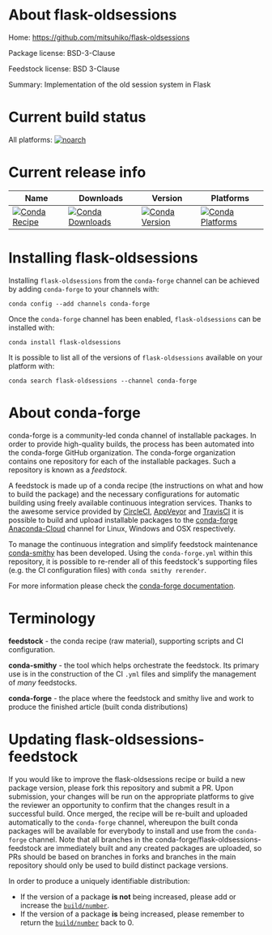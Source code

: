 About flask-oldsessions
=======================

Home: https://github.com/mitsuhiko/flask-oldsessions

Package license: BSD-3-Clause

Feedstock license: BSD 3-Clause

Summary: Implementation of the old session system in Flask



Current build status
====================

All platforms:
[![noarch](https://img.shields.io/circleci/project/github/conda-forge/flask-oldsessions-feedstock/master.svg?label=noarch)](https://circleci.com/gh/conda-forge/flask-oldsessions-feedstock)

Current release info
====================

| Name | Downloads | Version | Platforms |
| --- | --- | --- | --- |
| [![Conda Recipe](https://img.shields.io/badge/recipe-flask--oldsessions-green.svg)](https://anaconda.org/conda-forge/flask-oldsessions) | [![Conda Downloads](https://img.shields.io/conda/dn/conda-forge/flask-oldsessions.svg)](https://anaconda.org/conda-forge/flask-oldsessions) | [![Conda Version](https://img.shields.io/conda/vn/conda-forge/flask-oldsessions.svg)](https://anaconda.org/conda-forge/flask-oldsessions) | [![Conda Platforms](https://img.shields.io/conda/pn/conda-forge/flask-oldsessions.svg)](https://anaconda.org/conda-forge/flask-oldsessions) |

Installing flask-oldsessions
============================

Installing `flask-oldsessions` from the `conda-forge` channel can be achieved by adding `conda-forge` to your channels with:

```
conda config --add channels conda-forge
```

Once the `conda-forge` channel has been enabled, `flask-oldsessions` can be installed with:

```
conda install flask-oldsessions
```

It is possible to list all of the versions of `flask-oldsessions` available on your platform with:

```
conda search flask-oldsessions --channel conda-forge
```


About conda-forge
=================

conda-forge is a community-led conda channel of installable packages.
In order to provide high-quality builds, the process has been automated into the
conda-forge GitHub organization. The conda-forge organization contains one repository
for each of the installable packages. Such a repository is known as a *feedstock*.

A feedstock is made up of a conda recipe (the instructions on what and how to build
the package) and the necessary configurations for automatic building using freely
available continuous integration services. Thanks to the awesome service provided by
[CircleCI](https://circleci.com/), [AppVeyor](http://www.appveyor.com/)
and [TravisCI](https://travis-ci.org/) it is possible to build and upload installable
packages to the [conda-forge](https://anaconda.org/conda-forge)
[Anaconda-Cloud](http://docs.anaconda.org/) channel for Linux, Windows and OSX respectively.

To manage the continuous integration and simplify feedstock maintenance
[conda-smithy](http://github.com/conda-forge/conda-smithy) has been developed.
Using the ``conda-forge.yml`` within this repository, it is possible to re-render all of
this feedstock's supporting files (e.g. the CI configuration files) with ``conda smithy rerender``.

For more information please check the [conda-forge documentation](https://conda-forge.org/docs/).

Terminology
===========

**feedstock** - the conda recipe (raw material), supporting scripts and CI configuration.

**conda-smithy** - the tool which helps orchestrate the feedstock.
                   Its primary use is in the construction of the CI ``.yml`` files
                   and simplify the management of *many* feedstocks.

**conda-forge** - the place where the feedstock and smithy live and work to
                  produce the finished article (built conda distributions)


Updating flask-oldsessions-feedstock
====================================

If you would like to improve the flask-oldsessions recipe or build a new
package version, please fork this repository and submit a PR. Upon submission,
your changes will be run on the appropriate platforms to give the reviewer an
opportunity to confirm that the changes result in a successful build. Once
merged, the recipe will be re-built and uploaded automatically to the
`conda-forge` channel, whereupon the built conda packages will be available for
everybody to install and use from the `conda-forge` channel.
Note that all branches in the conda-forge/flask-oldsessions-feedstock are
immediately built and any created packages are uploaded, so PRs should be based
on branches in forks and branches in the main repository should only be used to
build distinct package versions.

In order to produce a uniquely identifiable distribution:
 * If the version of a package **is not** being increased, please add or increase
   the [``build/number``](http://conda.pydata.org/docs/building/meta-yaml.html#build-number-and-string).
 * If the version of a package **is** being increased, please remember to return
   the [``build/number``](http://conda.pydata.org/docs/building/meta-yaml.html#build-number-and-string)
   back to 0.